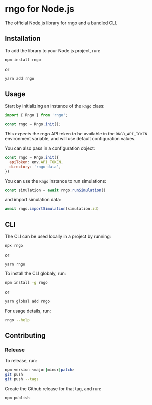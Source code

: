 # rngo for Node.js

The official Node.js library for rngo and a bundled CLI.

## Installation

To add the library to your Node.js project, run:

```bash
npm install rngo
```

or

```bash
yarn add rngo
```

## Usage

Start by initializing an instance of the `Rngo` class:

```javascript
import { Rngo } from 'rngo';

const rngo = Rngo.init();
```

This expects the rngo API token to be available in the `RNGO_API_TOKEN` environment variable, and will use default configuration values.

You can also pass in a configuration object:

```javascript
const rngo = Rngo.init({
  apiToken: env.API_TOKEN,
  directory: 'rngo-data',
})
```

You can use the `Rngo` instance to run simulations:

```javascript
const simulation = await rngo.runSimulation()
```

and import simulation data:

```javascript
await rngo.importSimulation(simulation.id)
```

## CLI

The CLI can be used locally in a project by running:

```bash
npx rngo
```

or

```bash
yarn rngo
```

To install the CLI globaly, run:

```bash
npm install -g rngo
```

or

```bash
yarn global add rngo
```

For usage details, run:

```bash
rngo --help
```

## Contributing

### Release

To release, run:

```bash
npm version <major|minor|patch>
git push
git push --tags
```

Create the Github release for that tag, and run:

```bash
npm publish
```
